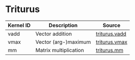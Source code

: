 # Triturus

| Kernel ID   | Description           | Source                                   |
| ----------- | --------------------- | ---------------------------------------- |
| vadd        | Vector addition       | [triturus.vadd](triturus/vadd.py)        |
| vmax        | Vector (arg-)maximum  | [triturus.vmax](triturus/vmax.py)        |
| mm          | Matrix multiplication | [triturus.mm](triturus/mm.py)            |
